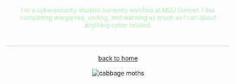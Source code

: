 
<div align="center">
  <p style="color: #ADEBB3;">I'm a cybersecurity student currently enrolled at MSU Denver. I like completing wargames, coding, and learning as much as I can about anything cyber related.</p>

</div>

<div align="center">
  <h1 style="border-bottom: 1px solid #ccc;"></h1>
</div>

<div align="center">
  <a href="https://petervancleave.github.io/">back to home</a><br><br>


<div align="center">
  <img src="https://studioghibli.jp/static/media/butterfly.8e1a40df.gif" alt="cabbage moths"  />

  </div>
